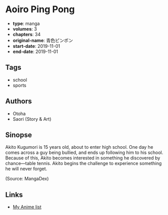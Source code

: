 # Aoiro Ping Pong

-   **type**: manga
-   **volumes**: 3
-   **chapters**: 34
-   **original-name**: 青色ピンポン
-   **start-date**: 2019-11-01
-   **end-date**: 2019-11-01

## Tags

-   school
-   sports

## Authors

-   Otoha
-   Saori (Story & Art)

## Sinopse

Akito Kugumori is 15 years old, about to enter high school. One day he comes across a guy being bullied, and ends up following him to his school. Because of this, Akito becomes interested in something he discovered by chance—table tennis. Akito begins the challenge to experience something he will never forget.

(Source: MangaDex)

## Links

-   [My Anime list](https://myanimelist.net/manga/126423/Aoiro_Ping_Pong)
